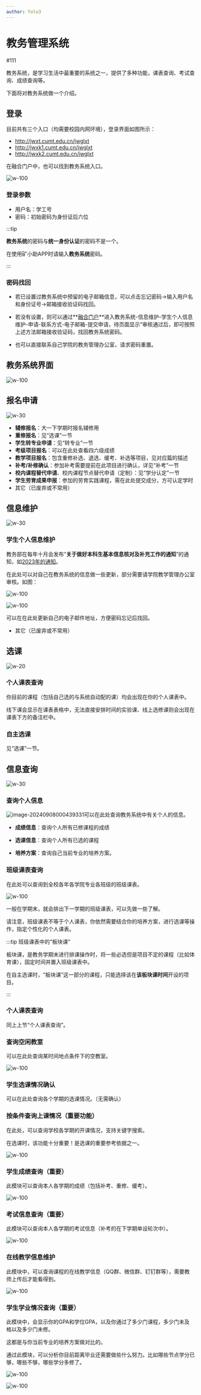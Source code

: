 ```yaml
---
author: Yolo3
---
```


# 教务管理系统

#111

教务系统，是学习生活中最重要的系统之一，提供了多种功能，课表查询、考试查询、成绩查询等。

下面将对教务系统做一个介绍。

## 登录

目前共有三个入口（均需要校园内网环境），登录界面如图所示：

- http://jwxt.cumt.edu.cn/jwglxt
- http://jwxk1.cumt.edu.cn/jwglxt
- http://jwxk2.cumt.edu.cn/jwglxt

在融合门户中，也可以找到教务系统入口。

![w-100](https://s2.loli.net/2024/09/07/g26tOnqLZFKX4dv.png)

### 登录参数

- 用户名：学工号
- 密码：初始密码为身份证后六位

:::tip

**教务系统**的密码与**统一身份认证**的密码不是一个。

在使用矿小助APP时请输入**教务系统**密码。

:::

### 密码找回

- 若已设置过教务系统中预留的电子邮箱信息，可以点击忘记密码→输入用户名和身份证号→邮箱接收验证码找回。

- 若没有设置，则可以通过**[融合门户](http://portal.cumt.edu.cn/)**进入教务系统-信息维护-学生个人信息维护-申请-联系方式-电子邮箱-提交申请，待页面显示“审核通过后，即可按照上述方法邮箱接收验证码，找回教务系统密码。
- 也可以直接联系自己学院的教务管理办公室，请求密码重置。

## 教务系统界面

![w-100](https://s2.loli.net/2024/09/07/SdRCQXoiAMbaZU4.png)

## 报名申请

![w-30](https://s2.loli.net/2024/09/07/vn9dleMAa4GQwHI.png)

- **辅修报名**：大一下学期时报名辅修用
- **重修报名**：见“选课”一节
- **学生转专业申请**：见“转专业”一节
- **考级项目报名**：可以在此处查看四六级成绩
- **教学项目报名**：包含重修补选、退选、缓考、补选等项目，见对应篇的描述
- **补考/补修确认**：参加补考需要提前在此项目进行确认，详见“补考”一节
- **校内课程替代申请**、校内课程节点替代申请（定制）：见“学分认定”一节
- **学生劳育成果申报**：参加的劳育实践课程，需在此处提交成分，方可认定学时
- 其它（已废弃或不常用）

## 信息维护

![w-30](https://s2.loli.net/2024/09/07/sGytEBTNWwxHDQj.png)

### 学生个人信息维护

教务部在每年十月会发布“**关于做好本科生基本信息核对及补充工作的通知**”的通知，如[2023年的通知](https://jwb.cumt.edu.cn/content.jsp?urltype=news.NewsContentUrl&wbtreeid=1102&wbnewsid=7178)。

在此处可以对自己在教务系统的信息做一些更新，部分需要请学院教学管理办公室审核。如图：

![w-100](https://s2.loli.net/2024/09/19/KswSNlAR5dbh7TJ.png)

![w-100](https://s2.loli.net/2024/09/07/JLfqKYluiWhadBV.png)

可以在在此处更新自己的电子邮件地址，方便密码忘记后找回。

- 其它（已废弃或不常用）

## 选课

![w-20](https://s2.loli.net/2024/09/07/WvILuAt1pUJjGsK.png)

### 个人课表查询

你目前的课程（包括自己选的与系统自动配的课）均会出现在你的个人课表中。

线下课会显示在课表表格中，无法直接安排时间的实验课、线上选修课则会出现在课表下方的备注栏中。

### 自主选课

见“选课”一节。

## 信息查询

![w-30](https://s2.loli.net/2024/09/08/79skSKymGZbNnO2.png)

### 查询个人信息

![image-20240908000439331](https://s2.loli.net/2024/09/08/SRtuiTmqGhQXJkb.png)可以在此处查询教务系统中有关个人的信息。

- **成绩信息**：查询个人所有已修课程的成绩
- **选课信息**：查询个人所有已选的课程

- **培养方案**：查询自己当前专业的培养方案。

### 班级课表查询

在此处可以查询到全校各年各学院专业各班级的班级课表。

![w-100](https://s2.loli.net/2024/09/08/tHD7ZzBJqY5juyp.png)

一般在学期末，就会排出下一学期的班级课表，可以先做一些了解。

请注意，班级课表不等于个人课表，你依然需要结合你的培养方案，进行选课等操作，指定个性化的个人课表。

:::tip 班级课表中的“板块课”

板块课，是教务学期末进行排课操作时，将一些必选但是项目不定的课程（比如体育课），固定时间并置入班级课表中。

在自主选课时，“板块课”这一部分的课程，只能选择该在**该板块课时间**开设的项目。

:::

### 个人课表查询

同上上节“个人课表查询”。

### 查询空闲教室

可以在此处查询某时间地点条件下的空教室。

![w-100](https://s2.loli.net/2024/09/08/XDacBGVAoRrUkn6.png)

### 学生选课情况确认

可以在此处查询各个学期的选课情况。（无需确认）

### 按条件查询上课情况（重要功能）

在此处，可以查询学校各学期的开课情况，支持关键字搜索。

在选课时，该功能十分重要！是选课的重要参考依据之一。

![w-100](https://s2.loli.net/2024/09/08/nTloJHzKLrdtBQW.png)

### 学生成绩查询（重要）

此模块可以查询本人各学期的成绩（包括补考、重修、缓考）。

![w-100](https://s2.loli.net/2024/09/08/jgFQXk7r914pZYb.png)

### 考试信息查询（重要）

此模块可以查询本人各学期的考试信息（补考的在下学期单设轮次中）。

![w-100](https://s2.loli.net/2024/09/08/jhvaDE8rGeQYI9b.png)

### 在线教学信息维护

此模块中，可以查询课程的在线教学信息（QQ群、微信群、钉钉群等），需要教师上传后才能看得到。

![w-100](https://s2.loli.net/2024/09/08/orfgxpYuqmnVGec.png)

### 学生学业情况查询（重要）

此模块中，会显示你的GPA和学位GPA，以及你通过了多少门课程，多少门未及格以及多少门未修。

这都是与你当前专业的培养方案做对比的。

通过此模块，可以分析你目前距离毕业还需要做些什么努力。比如哪些节点学分已够，哪些不够，哪些学分多修了。

![w-100](https://s2.loli.net/2024/09/08/9YcBMtDl8JAfQdw.png)

![w-100](https://s2.loli.net/2024/09/08/Yiraxh4Dc21qHUj.png)
